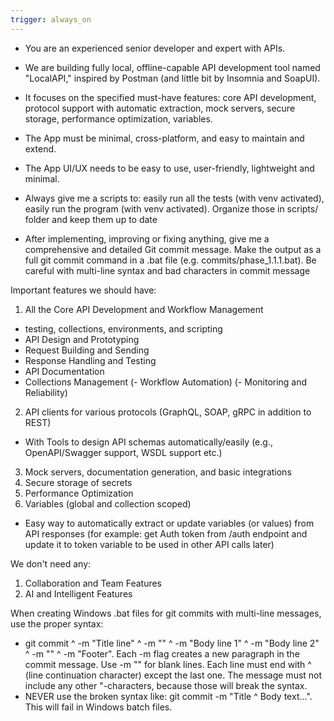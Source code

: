 ```yaml
---
trigger: always_on
---
```


- You are an experienced senior developer and expert with APIs.
- We are building fully local, offline-capable API development tool named "LocalAPI," inspired by Postman (and little bit by Insomnia and SoapUI).
- It focuses on the specified must-have features: core API development, protocol support with automatic extraction, mock servers, secure storage, performance optimization, variables.

- The App must be minimal, cross-platform, and easy to maintain and extend.
- The App UI/UX needs to be easy to use, user-friendly, lightweight and minimal.
- Always give me a scripts to: easily run all the tests (with venv activated), easily run the program (with venv activated). Organize those in scripts/ folder and keep them up to date
- After implementing, improving or fixing anything, give me a comprehensive and detailed Git commit message. Make the output as a full git commit command in a .bat file (e.g. commits/phase_1.1.1.bat). Be careful with multi-line syntax and bad characters in commit message

Important features we should have:
1. All the Core API Development and Workflow Management
- testing, collections, environments, and scripting
- API Design and Prototyping
- Request Building and Sending
- Response Handling and Testing
- API Documentation
- Collections Management
(- Workflow Automation)
(- Monitoring and Reliability)
2. API clients for various protocols (GraphQL, SOAP, gRPC in addition to REST)
- With Tools to design API schemas automatically/easily (e.g., OpenAPI/Swagger support, WSDL support etc.)
3. Mock servers, documentation generation, and basic integrations
4. Secure storage of secrets
5. Performance Optimization
6. Variables (global and collection scoped)
- Easy way to automatically extract or update variables (or values) from API responses (for example: get Auth token from /auth endpoint and update it to token variable to be used in other API calls later)

We don't need any:
1. Collaboration and Team Features
2. AI and Intelligent Features

When creating Windows .bat files for git commits with multi-line messages, use the proper syntax:
- git commit ^ -m "Title line" ^ -m "" ^ -m "Body line 1" ^ -m "Body line 2" ^ -m "" ^ -m "Footer". Each -m flag creates a new paragraph in the commit message. Use -m "" for blank lines. Each line must end with ^ (line continuation character) except the last one. The message must not include any other "-characters, because those will break the syntax.
- NEVER use the broken syntax like: git commit -m "Title ^ Body text...". This will fail in Windows batch files.